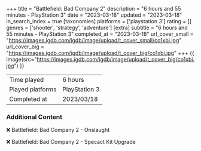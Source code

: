 +++
title = "Battlefield: Bad Company 2"
description = "6 hours and 55 minutes - PlayStation 3"
date = "2023-03-18"
updated = "2023-03-18"
in_search_index = true
[taxonomies]
platforms = ['playstation 3']
rating = []
genres = ['shooter', 'strategy', 'adventure']
[extra]
subtitle = "6 hours and 55 minutes - PlayStation 3"
completed_at = "2023-03-18"
url_cover_small = "https://images.igdb.com/igdb/image/upload/t_cover_small/co1xbi.jpg"
url_cover_big = "https://images.igdb.com/igdb/image/upload/t_cover_big/co1xbi.jpg"
+++
{{ image(src="https://images.igdb.com/igdb/image/upload/t_cover_big/co1xbi.jpg") }}

|              |            |
| ------------ | ---------- |
| Time played  | 6 hours |
| Played platforms    | PlayStation 3 |
| Completed at | 2023/03/18 |



### Additional Content


❌ Battlefield: Bad Company 2 - Onslaught

❌ Battlefield: Bad Company 2 - Specact Kit Upgrade
